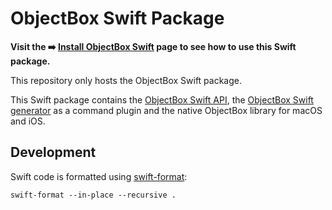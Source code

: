 # ObjectBox Swift Package

**Visit the ➡️ [Install ObjectBox Swift](https://swift.objectbox.io/install#swift-package) page to see how to use this Swift package.**

This repository only hosts the ObjectBox Swift package.

This Swift package contains the [ObjectBox Swift API](https://objectbox.io/docfiles/swift/current/), the [ObjectBox Swift generator](https://swift.objectbox.io/getting-started#generate-objectbox-code) as a command plugin and the native ObjectBox library for macOS and iOS.

## Development

Swift code is formatted using [swift-format](https://github.com/swiftlang/swift-format):

```shell
swift-format --in-place --recursive .
```

